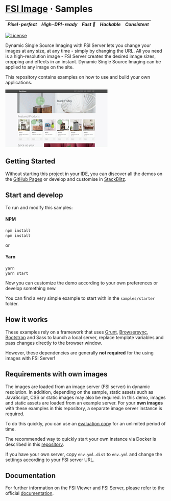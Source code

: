 # [FSI Image](https://www.neptunelabs.com) &middot; Samples

| ***Pixel-perfect*** | ***High-DPI-ready*** | ***Fast :rocket:*** | ***Hackable*** | ***Consistent*** |
|:-------------------:|:--------------------:|:-------------------:|:--------------:|:----------------:|

[![License](https://img.shields.io/badge/License-Apache%202.0-blue.svg)][License]

Dynamic Single Source Imaging with FSI Server lets you change your images at any size, at any time - simply by changing
the URL. All you need is a high-resolution image - FSI Server creates the desired image sizes, cropping and effects in
an instant. Dynamic Single Source Imaging can be applied to any image on the site.

This repository contains examples on how to use and build your own applications.

![Project Image](project.apng)

## Getting Started

Without starting this project in your IDE, you can discover all the
demos on the [GitHub Pages][GHPages] or develop and customise in [StackBlitz][Stackblitz].

## Start and develop

To run and modify this samples:

#### NPM

```shell
npm install
npm install
```

or

#### Yarn

```shell
yarn
yarn start
```

Now you can customize the demo according to your own preferences or develop something new.

You can find a very simple example to start with in the ``samples/starter`` folder.

## How it works

These examples rely on a framework that uses [Grunt][Grunt], [Browsersync][Browsersync],
[Bootstrap][Bootstrap] and Sass to launch a local server,
replace template variables and pass changes directly to the browser window.

However, these dependencies are generally **not required** for the using images with FSI
Server!

## Requirements with own images

The images are loaded from an image server (FSI server) in dynamic resolution.
In addition, depending on the sample, static assets such as JavaScript, CSS or static images may also be required.
In this demo, images and static assets are loaded from an example server.
For your **own images** with these examples in this repository,
a separate image server instance is required.

To do this quickly, you can use an [evaluation copy][Server] for an unlimited period
of time.

The recommended way to quickly start your own instance via Docker is described
in this [repository][FSIDockerRepo].

If you have your own server, copy ``env.yml.dist`` to ``env.yml`` and change the settings
according to your FSI server URL.


## Documentation

For further information on the FSI Viewer and FSI Server,
please refer to the official [documentation][Docs].

[License]: https://github.com/neptunelabs/fsi-image-samples/blob/main/LICENSE

[Docs]: https://docs.neptunelabs.com/fsi-viewer/

[Server]: https://www.neptunelabs.com/get/

[FSIDockerRepo]: https://github.com/neptunelabs/fsi-server-docker-v22

[Grunt]: https://gruntjs.com/

[Browsersync]: https://browsersync.io/

[Bootstrap]: https://getbootstrap.com/

[GHPages]: https://neptunelabs.github.io/fsi-image-samples/

[Stackblitz]: https://stackblitz.com/edit/fsi-image-samples
